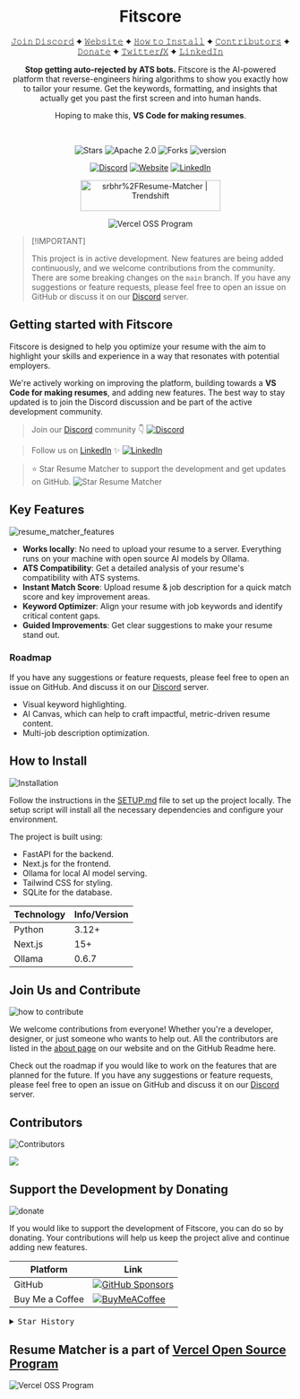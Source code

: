 <div align="center">

# Fitscore

[𝙹𝚘𝚒𝚗 𝙳𝚒𝚜𝚌𝚘𝚛𝚍](https://dsc.gg/resume-matcher) ✦ [𝚆𝚎𝚋𝚜𝚒𝚝𝚎](https://resumematcher.fyi) ✦ [𝙷𝚘𝚠 𝚝𝚘 𝙸𝚗𝚜𝚝𝚊𝚕𝚕](#how-to-install) ✦ [𝙲𝚘𝚗𝚝𝚛𝚒𝚋𝚞𝚝𝚘𝚛𝚜](#contributors) ✦ [𝙳𝚘𝚗𝚊𝚝𝚎](#support-the-development-by-donating) ✦ [𝚃𝚠𝚒𝚝𝚝𝚎𝚛/𝚇](https://twitter.com/_srbhr_) ✦ [𝙻𝚒𝚗𝚔𝚎𝚍𝙸𝚗](https://www.linkedin.com/company/resume-matcher/)

**Stop getting auto-rejected by ATS bots.** Fitscore is the AI-powered platform that reverse-engineers hiring algorithms to show you exactly how to tailor your resume. Get the keywords, formatting, and insights that actually get you past the first screen and into human hands.

Hoping to make this, **VS Code for making resumes**.

</div>

<br>

<div align="center">

![Stars](https://img.shields.io/github/stars/srbhr/Resume-Matcher?labelColor=black&style=for-the-badge&color=c20a71)
![Apache 2.0](https://img.shields.io/github/license/srbhr/Resume-Matcher?labelColor=black&style=for-the-badge&color=c20a71) ![Forks](https://img.shields.io/github/forks/srbhr/Resume-Matcher?labelColor=black&style=for-the-badge&color=c20a71) ![version](https://img.shields.io/badge/Version-0.1%20Veridis%20Quo-FFF?labelColor=black&logo=LinkedIn&style=for-the-badge&color=c20a71)

[![Discord](https://img.shields.io/discord/1122069176962531400?labelColor=black&logo=discord&logoColor=c20a71&style=for-the-badge&color=c20a71)](https://dsc.gg/resume-matcher) [![Website](https://img.shields.io/badge/website-Resume%20Matcher-FFF?labelColor=black&style=for-the-badge&color=c20a71)](https://resumematcher.fyi) [![LinkedIn](https://img.shields.io/badge/LinkedIn-Resume%20Matcher-FFF?labelColor=black&logo=LinkedIn&style=for-the-badge&color=c20a71)](https://www.linkedin.com/company/resume-matcher/)

<a href="https://trendshift.io/repositories/565" target="_blank"><img src="https://trendshift.io/api/badge/repositories/565" alt="srbhr%2FResume-Matcher | Trendshift" style="width: 250px; height: 55px;" width="250" height="55"/></a>

![Vercel OSS Program](https://vercel.com/oss/program-badge.svg)

</div>

> \[!IMPORTANT]
>
> This project is in active development. New features are being added continuously, and we welcome contributions from the community. There are some breaking changes on the `main` branch. If you have any suggestions or feature requests, please feel free to open an issue on GitHub or discuss it on our [Discord](https://dsc.gg/resume-matcher) server.

## Getting started with Fitscore

Fitscore is designed to help you optimize your resume with the aim to highlight your skills and experience in a way that resonates with potential employers.

We're actively working on improving the platform, building towards a **VS Code for making resumes**, and adding new features. The best way to stay updated is to join the Discord discussion and be part of the active development community.

> Join our [Discord](https://dsc.gg/resume-matcher) community 👇
[![Discord](assets/resume_matcher_discord.png)](https://dsc.gg/resume-matcher)

> Follow us on [LinkedIn](https://www.linkedin.com/company/resume-matcher/) ✨
[![LinkedIn](assets/resume_matcher_linkedin.png)](https://www.linkedin.com/company/resume-matcher/)

> ⭐ Star Resume Matcher to support the development and get updates on GitHub.
![Star Resume Matcher](assets/star_resume_matcher.png)

## Key Features

![resume_matcher_features](assets/resume_matcher_features.png)

- **Works locally**: No need to upload your resume to a server. Everything runs on your machine with open source AI models by Ollama.
- **ATS Compatibility**: Get a detailed analysis of your resume's compatibility with ATS systems.
- **Instant Match Score**: Upload resume & job description for a quick match score and key improvement areas.
- **Keyword Optimizer**: Align your resume with job keywords and identify critical content gaps.
- **Guided Improvements**: Get clear suggestions to make your resume stand out.

### Roadmap

If you have any suggestions or feature requests, please feel free to open an issue on GitHub. And discuss it on our [Discord](https://dsc.gg/resume-matcher) server.

- Visual keyword highlighting.
- AI Canvas, which can help to craft impactful, metric-driven resume content.
- Multi-job description optimization.

## How to Install

![Installation](assets/how_to_install_resumematcher.png)

Follow the instructions in the [SETUP.md](SETUP.md) file to set up the project locally. The setup script will install all the necessary dependencies and configure your environment.

The project is built using:

- FastAPI for the backend.
- Next.js for the frontend.
- Ollama for local AI model serving.
- Tailwind CSS for styling.
- SQLite for the database.

| Technology   | Info/Version                               |
|--------------|---------------------------------------|
| Python      | 3.12+                   |
| Next.js      | 15+                   |
| Ollama       |        0.6.7        |

## Join Us and Contribute

![how to contribute](assets/how_to_contribute.png)

We welcome contributions from everyone! Whether you're a developer, designer, or just someone who wants to help out. All the contributors are listed in the [about page](https://resumematcher.fyi/about) on our website and on the GitHub Readme here.

Check out the roadmap if you would like to work on the features that are planned for the future. If you have any suggestions or feature requests, please feel free to open an issue on GitHub and discuss it on our [Discord](https://dsc.gg/resume-matcher) server.

## Contributors

![Contributors](assets/contributors.png)

<a href="https://github.com/srbhr/Resume-Matcher/graphs/contributors">
  <img src="https://contrib.rocks/image?repo=srbhr/Resume-Matcher" />
</a>

## Support the Development by Donating

![donate](assets/supporting_resume_matcher.png)

If you would like to support the development of Fitscore, you can do so by donating. Your contributions will help us keep the project alive and continue adding new features.

| Platform  | Link                                   |
|-----------|----------------------------------------|
| GitHub    | [![GitHub Sponsors](https://img.shields.io/github/sponsors/srbhr?style=for-the-badge&color=c20a71&labelColor=black&logo=github)](https://github.com/sponsors/srbhr) |
| Buy Me a Coffee | [![BuyMeACoffee](https://img.shields.io/badge/Buy%20Me%20a%20Coffee-ffdd00?style=for-the-badge&logo=buy-me-a-coffee&color=c20a72&logoColor=white)](https://www.buymeacoffee.com/srbhr) |

<details>
  <summary><kbd>Star History</kbd></summary>
  <picture>
    <source media="(prefers-color-scheme: dark)" srcset="https://api.star-history.com/svg?repos=srbhr/resume-matcher&theme=dark&type=Date">
    <img width="100%" src="https://api.star-history.com/svg?repos=srbhr/resume-matcher&theme=dark&type=Date">
  </picture>
</details>

## Resume Matcher is a part of [Vercel Open Source Program](https://vercel.com/oss)

![Vercel OSS Program](https://vercel.com/oss/program-badge.svg)
